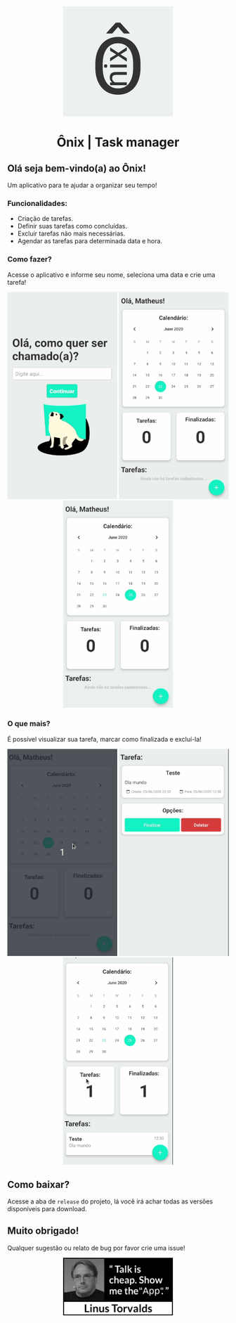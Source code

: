 <div align="center">
  <img src="https://github.com/Pelegrinetti/onix/blob/master/static/onix-brand.png" alt="Logo do aplicativo" />

  <h1>Ônix | Task manager</h1>
</div>

## Olá seja bem-vindo(a) ao Ônix!

Um aplicativo para te ajudar a organizar seu tempo!

### Funcionalidades:

- Criação de tarefas.
- Definir suas tarefas como concluídas.
- Excluir tarefas não mais necessárias.
- Agendar as tarefas para determinada data e hora.

### Como fazer?

Acesse o aplicativo e informe seu nome, seleciona uma data e crie uma tarefa!

<div align="center">
  <img alt="Tela de login" src="https://github.com/Pelegrinetti/onix/blob/master/static/login-screen.gif" width="250" />
  <img alt="Seleção de data" src="https://github.com/Pelegrinetti/onix/blob/master/static/select-date.gif" width="250" />
  <img alt="Criação da tarefa" src="https://github.com/Pelegrinetti/onix/blob/master/static/create-task.gif" width="250" />
</div>

### O que mais?

É possível visualizar sua tarefa, marcar como finalizada e excluí-la!

<div align="center">
  <img alt="Visualização da tarefa" src="https://github.com/Pelegrinetti/onix/blob/master/static/view-task.gif" width="250" />
  <img alt="Marcar como finalizada" src="https://github.com/Pelegrinetti/onix/blob/master/static/finish-task.gif" width="250" />
  <img alt="Excluir tarefa" src="https://github.com/Pelegrinetti/onix/blob/master/static/delete-task.gif" width="250" />
</div>

## Como baixar?

Acesse a aba de `release` do projeto, lá você irá achar todas as versões disponíveis para download.

## Muito obrigado!

Qualquer sugestão ou relato de bug por favor crie uma issue!

<div align="center">
  <img alt="Talk is cheap. Show me the App" src="https://github.com/Pelegrinetti/onix/blob/master/static/show-me-the-app.jpg" width="250" />
</div>
